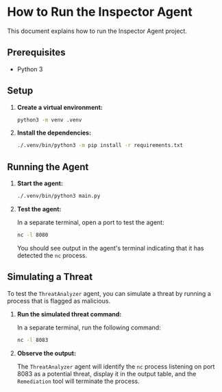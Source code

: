 # How to Run the Inspector Agent

This document explains how to run the Inspector Agent project.

## Prerequisites

- Python 3

## Setup

1.  **Create a virtual environment:**

    ```bash
    python3 -m venv .venv
    ```

2.  **Install the dependencies:**

    ```bash
    ./.venv/bin/python3 -m pip install -r requirements.txt
    ```

## Running the Agent

1.  **Start the agent:**

    ```bash
    ./.venv/bin/python3 main.py
    ```

2.  **Test the agent:**

    In a separate terminal, open a port to test the agent:

    ```bash
    nc -l 8080
    ```

    You should see output in the agent's terminal indicating that it has detected the `nc` process.

## Simulating a Threat

To test the `ThreatAnalyzer` agent, you can simulate a threat by running a process that is flagged as malicious.

1.  **Run the simulated threat command:**

    In a separate terminal, run the following command:

    ```bash
    nc -l 8083
    ```

2.  **Observe the output:**

    The `ThreatAnalyzer` agent will identify the `nc` process listening on port 8083 as a potential threat, display it in the output table, and the `Remediation` tool will terminate the process.